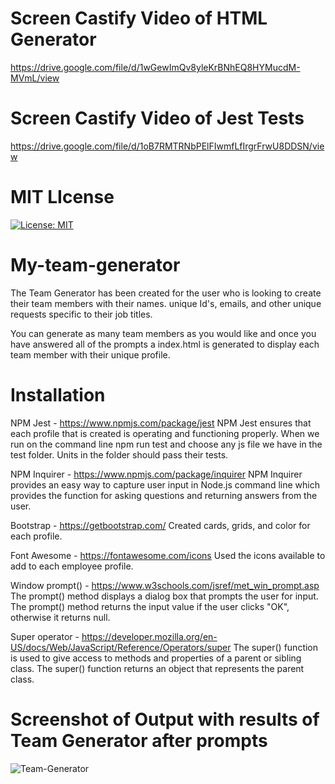 # Screen Castify Video of HTML Generator
 https://drive.google.com/file/d/1wGewImQv8yleKrBNhEQ8HYMucdM-MVmL/view

# Screen Castify Video of Jest Tests
 https://drive.google.com/file/d/1oB7RMTRNbPElFIwmfLfIrgrFrwU8DDSN/view

# MIT LIcense   
[![License: MIT](https://img.shields.io/badge/License-MIT-yellow.svg)](https://opensource.org/licenses/MIT)

# My-team-generator
The Team Generator has been created for the user who is looking to create their team members with their names. unique Id's, emails, and other unique requests specific to their job titles. 

You can generate as many team members as you would like and once you have answered all of the prompts a index.html is generated to display each team member with their unique profile.
# Installation
NPM Jest - https://www.npmjs.com/package/jest
NPM Jest ensures that each profile that is created is operating and functioning properly.
When we run on the command line npm run test and choose any js file we have in the test folder. Units in the folder should pass their tests. 

NPM Inquirer - https://www.npmjs.com/package/inquirer
NPM Inquirer provides an easy way to capture user input in Node.js command line which provides the function for asking questions and returning answers from the user.

Bootstrap - https://getbootstrap.com/
Created cards, grids, and color for each profile.

Font Awesome - https://fontawesome.com/icons
Used the icons available to add to each employee profile.

Window prompt() - https://www.w3schools.com/jsref/met_win_prompt.asp
The prompt() method displays a dialog box that prompts the user for input.
The prompt() method returns the input value if the user clicks "OK", otherwise it returns null.

Super operator - https://developer.mozilla.org/en-US/docs/Web/JavaScript/Reference/Operators/super
The super() function is used to give access to methods and properties of a parent or sibling class. The super() function returns an object that represents the parent class.

# Screenshot of Output with results of Team Generator after prompts
![Team-Generator](https://user-images.githubusercontent.com/102841726/175955282-716d8d2f-b3e8-468a-a710-9c1a39f6ded3.png)
